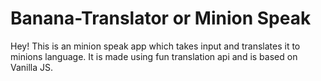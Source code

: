# Banana-Translator or Minion Speak

Hey! This is an minion speak app which takes input and translates it to minions language. It is made using fun translation api and is based on Vanilla JS. 

